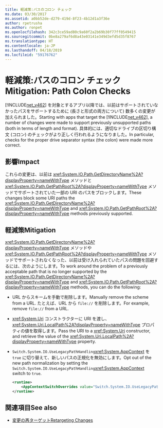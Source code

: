```yaml
---
title: 軽減策:パスのコロン チェック
ms.date: 03/30/2017
ms.assetid: a0bb52de-d279-419d-8f23-4b12d1a3f36e
author: rpetrusha
ms.author: ronpet
ms.openlocfilehash: 342c3ce59ad80c9a60f2a2b69b30f77ff0549415
ms.sourcegitcommit: 0be8a279af6d8a43e03141e349d3efd5d35f8767
ms.translationtype: HT
ms.contentlocale: ja-JP
ms.lasthandoff: 04/18/2019
ms.locfileid: "59176762"
---
```

# <a name="mitigation-path-colon-checks"></a><span data-ttu-id="3fc77-102">軽減策:パスのコロン チェック</span><span class="sxs-lookup"><span data-stu-id="3fc77-102">Mitigation: Path Colon Checks</span></span>
<span data-ttu-id="3fc77-103">[!INCLUDE[net_v462](../../../includes/net-v462-md.md)] を対象とするアプリ以降では、以前はサポートされていなかったパスをサポートするために (長さと形式の両方について) 数多くの変更が加えられました。</span><span class="sxs-lookup"><span data-stu-id="3fc77-103">Starting with apps that target the [!INCLUDE[net_v462](../../../includes/net-v462-md.md)], a number of changes were made to support previously unsupported paths (both in terms of length and format).</span></span> <span data-ttu-id="3fc77-104">具体的には、適切なドライブの区切り構文 (コロン) のチェックがより正しく行われるようになりました。</span><span class="sxs-lookup"><span data-stu-id="3fc77-104">In particular, checks for the proper drive separator syntax (the colon) were made more correct.</span></span>  
  
## <a name="impact"></a><span data-ttu-id="3fc77-105">影響</span><span class="sxs-lookup"><span data-stu-id="3fc77-105">Impact</span></span>  
 <span data-ttu-id="3fc77-106">これらの変更は、以前は <xref:System.IO.Path.GetDirectoryName%2A?displayProperty=nameWithType> メソッドと <xref:System.IO.Path.GetPathRoot%2A?displayProperty=nameWithType> メソッドでサポートされていた一部の URI のパスをブロックします。</span><span class="sxs-lookup"><span data-stu-id="3fc77-106">These changes block some URI paths the <xref:System.IO.Path.GetDirectoryName%2A?displayProperty=nameWithType> and <xref:System.IO.Path.GetPathRoot%2A?displayProperty=nameWithType> methods previously supported.</span></span>  
  
## <a name="mitigation"></a><span data-ttu-id="3fc77-107">軽減策</span><span class="sxs-lookup"><span data-stu-id="3fc77-107">Mitigation</span></span>  
 <span data-ttu-id="3fc77-108"><xref:System.IO.Path.GetDirectoryName%2A?displayProperty=nameWithType> メソッドや <xref:System.IO.Path.GetPathRoot%2A?displayProperty=nameWithType> メソッドでサポートされなくなった、以前は受け入れられていたパスの問題を回避するには、次のようにします。</span><span class="sxs-lookup"><span data-stu-id="3fc77-108">To work around the problem of a previously acceptable path that is no longer supported by the <xref:System.IO.Path.GetDirectoryName%2A?displayProperty=nameWithType> and <xref:System.IO.Path.GetPathRoot%2A?displayProperty=nameWithType> methods, you can do the following:</span></span>  
  
-   <span data-ttu-id="3fc77-109">URL からスキームを手動で削除します。</span><span class="sxs-lookup"><span data-stu-id="3fc77-109">Manually remove the scheme from a URL.</span></span> <span data-ttu-id="3fc77-110">たとえば、URL から `file://` を削除します。</span><span class="sxs-lookup"><span data-stu-id="3fc77-110">For example, remove `file://` from a URL.</span></span>  
  
-   <span data-ttu-id="3fc77-111"><xref:System.Uri> コンストラクターに URI を渡し、<xref:System.Uri.LocalPath%2A?displayProperty=nameWithType> プロパティの値を取得します。</span><span class="sxs-lookup"><span data-stu-id="3fc77-111">Pass the URI to a <xref:System.Uri> constructor,  and retrieve the value of the <xref:System.Uri.LocalPath%2A?displayProperty=nameWithType> property.</span></span>  
  
-   <span data-ttu-id="3fc77-112">`Switch.System.IO.UseLegacyPathHandling`<xref:System.AppContext> を `true` に切り替えて、新しいパスの正規化を無効にします。</span><span class="sxs-lookup"><span data-stu-id="3fc77-112">Opt out of the new path normalization by setting the `Switch.System.IO.UseLegacyPathHandling`<xref:System.AppContext> switch to `true`.</span></span>  
  
    ```xml  
    <runtime>  
        <AppContextSwitchOverrides value="Switch.System.IO.UseLegacyPathHandling=true" />    
    </runtime>  
    ```  
  
## <a name="see-also"></a><span data-ttu-id="3fc77-113">関連項目</span><span class="sxs-lookup"><span data-stu-id="3fc77-113">See also</span></span>

- [<span data-ttu-id="3fc77-114">変更の再ターゲット</span><span class="sxs-lookup"><span data-stu-id="3fc77-114">Retargeting Changes</span></span>](../../../docs/framework/migration-guide/retargeting-changes-in-the-net-framework-4-6-2.md)
